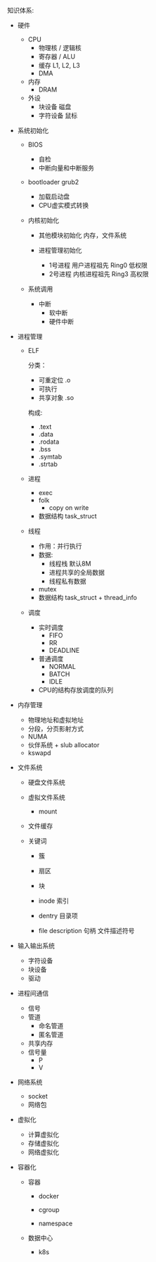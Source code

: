 知识体系:

- 硬件

  - CPU
    - 物理核 / 逻辑核
    - 寄存器 / ALU
    - 缓存 L1, L2, L3
    - DMA
  - 内存
    - DRAM
  - 外设
    - 块设备 磁盘
    - 字符设备 鼠标

- 系统初始化

  - BIOS

    - 自检
    - 中断向量和中断服务

  - bootloader grub2 

    - 加载启动盘
    - CPU虚实模式转换

  - 内核初始化

    - 其他模块初始化 内存，文件系统

    - 进程管理初始化 
      - 1号进程 用户进程祖先 Ring0 低权限 
      - 2号进程 内核进程祖先 Ring3 高权限

  - 系统调用

    - 中断
      - 软中断
      - 硬件中断

- 进程管理

  - ELF

    分类：

    - 可重定位 .o
    - 可执行
    - 共享对象 .so

    构成:

    - .text
    - .data
    - .rodata
    - .bss
    - .symtab
    - .strtab

  - 进程
    - exec
    - folk
      - copy on write
    - 数据结构 task_struct
  - 线程
    - 作用：并行执行
    - 数据:
      - 线程栈 默认8M
      - 进程共享的全局数据
      - 线程私有数据
    - mutex
    - 数据结构 task_struct + thread_info
  - 调度
    - 实时调度
      - FIFO
      - RR
      - DEADLINE
    - 普通调度
      - NORMAL
      - BATCH
      - IDLE
    - CPU的结构存放调度的队列

- 内存管理

  - 物理地址和虚拟地址
  - 分段，分页影射方式
  - NUMA
  - 伙伴系统 + slub allocator
  - kswapd

- 文件系统

  - 硬盘文件系统

  - 虚拟文件系统

    - mount

  - 文件缓存

  - 关键词

    - 簇 
    - 扇区 
    - 块 

    - inode 索引
    - dentry 目录项
    - file description  句柄  文件描述符号

- 输入输出系统

  - 字符设备
  - 块设备
  - 驱动

- 进程间通信

  - 信号
  - 管道
    - 命名管道
    - 匿名管道
  - 共享内存
  - 信号量
    - P
    - V

- 网络系统

  - socket
  - 网络包

- 虚拟化

  - 计算虚拟化
  - 存储虚拟化
  - 网络虚拟化

- 容器化

  - 容器

    - docker

    - cgroup
    - namespace

  - 数据中心

    - k8s